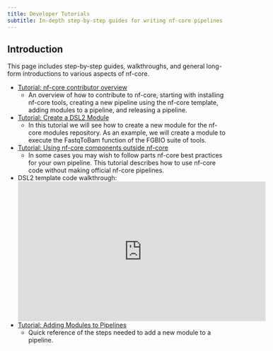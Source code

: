 ```yaml
---
title: Developer Tutorials
subtitle: In-depth step-by-step guides for writing nf-core pipelines
---
```


## Introduction

This page includes step-by-step guides, walkthroughs, and general long-form introductions to various aspects of nf-core.

- [Tutorial: nf-core contributor overview](tutorials/nf_core_contributing_overview.md)
  - An overview of how to contribute to nf-core, starting with installing nf-core tools, creating a new pipeline using the nf-core template, adding modules to a pipeline, and releasing a pipeline.
- [Tutorial: Create a DSL2 Module](tutorials/dsl2_modules_tutorial.md)
  - In this tutorial we will see how to create a new module for the nf-core modules repository. As an example, we will create a module to execute the FastqToBam function of the FGBIO suite of tools.
- [Tutorial: Using nf-core components outside nf-core](tutorials/unofficial_pipelines.md)
  - In some cases you may wish to follow parts nf-core best practices for your own pipeline. This tutorial describes how to use nf-core code without making official nf-core pipelines.
- DSL2 template code walkthrough:
  <div class="ratio ratio-16x9">
      <iframe width="560" height="315" src="https://www.youtube.com/embed/0xjc7PkF1Bc" title="YouTube video player" frameborder="0" allow="accelerometer; autoplay; clipboard-write; encrypted-media; gyroscope; picture-in-picture" allowfullscreen></iframe>
  </div>
- [Tutorial: Adding Modules to Pipelines](adding_modules_to_pipelines.md)
  - Quick reference of the steps needed to add a new module to a pipeline.
